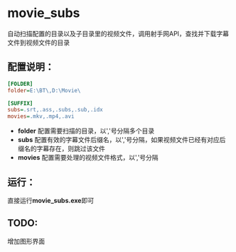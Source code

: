 movie_subs
==========
自动扫描配置的目录以及子目录里的视频文件，调用射手网API，查找并下载字幕文件到视频文件的目录

## 配置说明：
```ini
[FOLDER]
folder=E:\BT\,D:\Movie\

[SUFFIX]
subs=.srt,.ass,.subs,.sub,.idx
movies=.mkv,.mp4,.avi
```

* **folder** 配置需要扫描的目录，以','号分隔多个目录
* **subs** 配置有效的字幕文件后缀名，以','号分隔，如果视频文件已经有对应后缀名的字幕存在，则跳过该文件
* **movies** 配置需要处理的视频文件格式，以','号分隔


## 运行：
直接运行**movie_subs.exe**即可


## TODO:
增加图形界面
